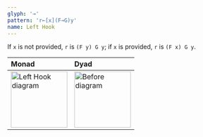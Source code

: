 ```yaml
---
glyph: '⊸'
pattern: 'r←[x](F⊸G)y'
name: Left Hook
---
```


If `x` is not provided, `r` is `(F y) G y`; if `x` is provided, `r` is `(F x) G y`.

|Monad|Dyad|
|:----|:---|
|<img src="/combinators/left_hook.svg" width="128" alt="Left Hook diagram" />|<img src="/combinators/before.svg" width="128" alt="Before diagram" />|